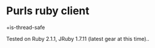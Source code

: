 # Purls ruby client

<will add desc later>
+is-thread-safe

Tested on Ruby 2.1.1, JRuby 1.7.11 (latest gear at this time)..
